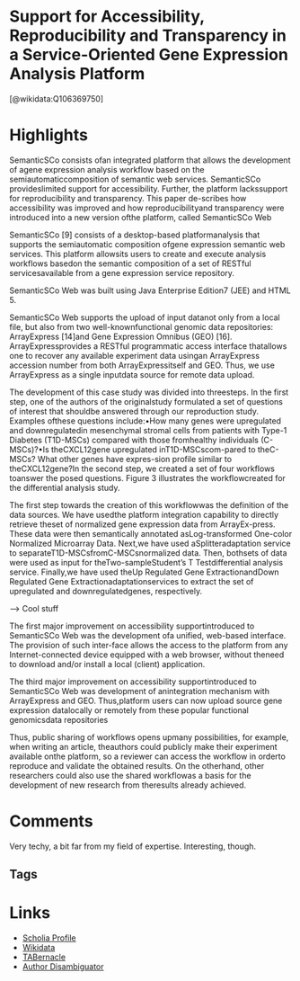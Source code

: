 
Support for Accessibility, Reproducibility and Transparency in a Service-Oriented Gene Expression Analysis Platform
==========
  
  [@wikidata:Q106369750]  
  

# Highlights

SemanticSCo  consists  ofan   integrated   platform   that   allows   the   development   of   agene expression analysis workflow based on the semiautomaticcomposition  of  semantic  web  services.  SemanticSCo  provideslimited  support  for  accessibility.  Further,  the  platform  lackssupport  for  reproducibility  and  transparency.  This  paper  de-scribes how accessibility was improved and how reproducibilityand   transparency   were   introduced   into   a   new   version   ofthe  platform,  called  SemanticSCo  Web


SemanticSCo  [9]  consists  of  a  desktop-based  platformanalysis  that  supports  the  semiautomatic  composition  ofgene expression semantic web services. This platform allowsits  users  to  create  and  execute  analysis  workflows  basedon  the  semantic  composition  of  a  set  of  RESTful  servicesavailable from a gene expression service repository.

SemanticSCo Web was built using Java Enterprise Edition7 (JEE) and HTML 5. 

SemanticSCo  Web  supports  the  upload  of  input  datanot  only  from  a  local  file,  but  also  from  two  well-knownfunctional  genomic  data  repositories:  ArrayExpress  [14]and  Gene  Expression  Omnibus  (GEO)  [16].  ArrayExpressprovides   a   RESTful   programmatic   access   interface   thatallows  one  to  recover  any  available  experiment  data  usingan ArrayExpress accession number from both ArrayExpressitself and GEO. Thus, we use ArrayExpress as a single inputdata source for remote data upload.



The development of this case study was divided into threesteps.  In  the  first  step,  one  of  the  authors  of  the  originalstudy  formulated  a  set  of  questions  of  interest  that  shouldbe  answered  through  our  reproduction  study.  Examples  ofthese questions include:•How many genes were upregulated and downregulatedin mesenchymal stromal cells from patients with Type-1  Diabetes  (T1D-MSCs)  compared  with  those  fromhealthy individuals (C-MSCs)?•Is theCXCL12gene upregulated inT1D-MSCscom-pared to theC-MSCs? What other genes have expres-sion profile similar to theCXCL12gene?In the second step, we created a set of four workflows toanswer the posed questions. Figure 3 illustrates the workflowcreated for the differential analysis study.

The   first   step   towards   the   creation   of   this   workflowwas   the   definition   of   the   data   sources.   We   have   usedthe  platform  integration  capability  to  directly  retrieve  theset   of   normalized   gene   expression   data   from   ArrayEx-press. These data were then semantically annotated asLog-transformed One-color Normalized Microarray Data. Next,we  have  used  aSplitteradaptation  service  to  separateT1D-MSCsfromC-MSCsnormalized  data.  Then,  bothsets  of  data  were  used  as  input  for  theTwo-sampleStudent’s T Testdifferential analysis service. Finally,we  have  used  theUp Regulated Gene ExtractionandDown Regulated Gene Extractionadaptationservices to extract the set of upregulated and downregulatedgenes, respectively.

--> Cool stuff


The  first  major  improvement  on  accessibility  supportintroduced  to  SemanticSCo  Web  was  the  development  ofa unified, web-based interface. The provision of such inter-face  allows  the  access  to  the  platform  from  any  Internet-connected device equipped with a web browser, without theneed to download and/or install a local (client) application.

The  third  major  improvement  on  accessibility  supportintroduced  to  SemanticSCo  Web  was  development  of  anintegration mechanism with ArrayExpress and GEO. Thus,platform users can now upload source gene expression datalocally or remotely from these popular functional genomicsdata repositories

Thus,  public  sharing  of  workflows  opens  upmany possibilities, for example, when writing an article, theauthors  could  publicly  make  their  experiment  available  onthe platform, so a reviewer can access the workflow in orderto reproduce and validate the obtained results. On the otherhand, other researchers could also use the shared workflowas  a  basis  for  the  development  of  new  research  from  theresults already achieved.


# Comments

Very techy, a bit far from my field of expertise. Interesting, though.

## Tags

# Links
  
 * [Scholia Profile](https://scholia.toolforge.org/work/Q106369750)  
 * [Wikidata](https://www.wikidata.org/wiki/Q106369750)  
 * [TABernacle](https://tabernacle.toolforge.org/?#/tab/manual/Q106369750/P921%3BP4510)  
 * [Author Disambiguator](https://author-disambiguator.toolforge.org/work_item_oauth.php?id=Q106369750&batch_id=&match=1&author_list_id=&doit=Get+author+links+for+work)  
